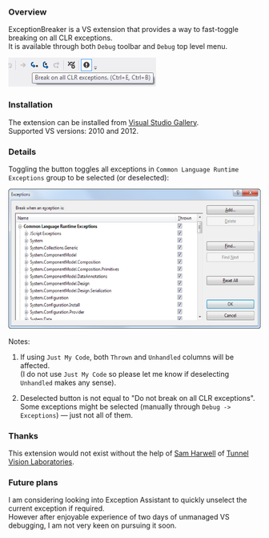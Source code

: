 ### Overview

ExceptionBreaker is a VS extension that provides a way to fast-toggle breaking on all CLR exceptions.  
It is available through both `Debug` toolbar and `Debug` top level menu.

![](%23assets/screenshots/VS2012.Toolbar.png)

### Installation

The extension can be installed from [Visual Studio Gallery]().  
Supported VS versions: 2010 and 2012.

### Details

Toggling the button toggles all exceptions in `Common Language Runtime Exceptions` group to be selected (or deselected):

<p><img src="%23assets/screenshots/Exceptions.Set.png" width="567" height="279" /></p>

Notes:  

1. If using `Just My Code`, both `Thrown` and `Unhandled` columns will be affected.  
   (I do not use `Just My Code` so please let me know if deselecting `Unhandled` makes any sense).

2. Deselected button is not equal to "Do not break on all CLR exceptions".  
   Some exceptions might be selected (manually through `Debug -> Exceptions`) — just not all of them.

### Thanks

This extension would not exist without the help of [Sam Harwell](http://stackoverflow.com/users/138304/280z28) of [Tunnel Vision Laboratories](http://tunnelvisionlabs.com/).

### Future plans

I am considering looking into Exception Assistant to quickly unselect the current exception if required.  
However after enjoyable experience of two days of unmanaged VS debugging, I am not very keen on pursuing it soon.
